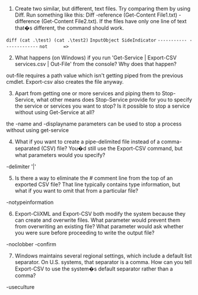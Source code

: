 1.  Create two similar, but different, text files. Try comparing them by using Diff. Run something like this: Diff -reference (Get-Content File1.txt) -difference (Get-Content File2.txt). If the files have only one line of text that�s different, the command should work.

`diff (cat .\test) (cat .\test2)`
`InputObject SideIndicator`
`----------- -------------`
`not      =>`

2.  What happens (on Windows) if you run 'Get-Service | Export-CSV services.csv | Out-File' from the console? Why does that happen? 

out-file requires a path value which isn't getting piped from the previous cmdlet. Export-csv also creates the file anyway.

3.  Apart from getting one or more services and piping them to Stop-Service, what other means does Stop-Service provide for you to specify the service or services you want to stop? Is it possible to stop a service without using Get-Service at all? 

the -name and -displayname parameters can be used to stop a process without using get-service

4.  What if you want to create a pipe-delimited file instead of a comma-separated (CSV) file? You�d still use the Export-CSV command, but what parameters would you specify? 

-delimiter '|'

5.  Is there a way to eliminate the # comment line from the top of an exported CSV file? That line typically contains type information, but what if you want to omit that from a particular file? 

-notypeinformation

6.  Export-CliXML and Export-CSV both modify the system because they can create and overwrite files. What parameter would prevent them from overwriting an existing file? What parameter would ask whether you were sure before proceeding to write the output file? 

-noclobber
-confirm

7.  Windows maintains several regional settings, which include a default list separator. On U.S. systems, that separator is a comma. How can you tell Export-CSV to use the system�s default separator rather than a comma?

-useculture